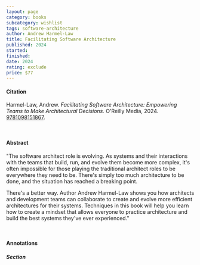 ```yaml
---
layout: page
category: books
subcategory: wishlist
tags: software-architecture
author: Andrew Harmel-Law
title: Facilitating Software Architecture
published: 2024
started:
finished:
date: 2024
rating: exclude
price: $77
---
```


#### Citation

Harmel-Law, Andrew. *Facilitating Software Architecture: Empowering Teams to Make Architectural Decisions.* O'Reilly Media, 2024. [9781098151867](https://www.amazon.ca/dp/1098151860).

<br>

#### Abstract

"The software architect role is evolving. As systems and their interactions with the teams that build, run, and evolve them become more complex, it's often impossible for those playing the traditional architect roles to be everywhere they need to be. There's simply too much architecture to be done, and the situation has reached a breaking point.

There's a better way. Author Andrew Harmel-Law shows you how architects and development teams can collaborate to create and evolve more efficient architectures for their systems. Techniques in this book will help you learn how to create a mindset that allows everyone to practice architecture and build the best systems they've ever experienced."

<br>

#### Annotations

##### Section
